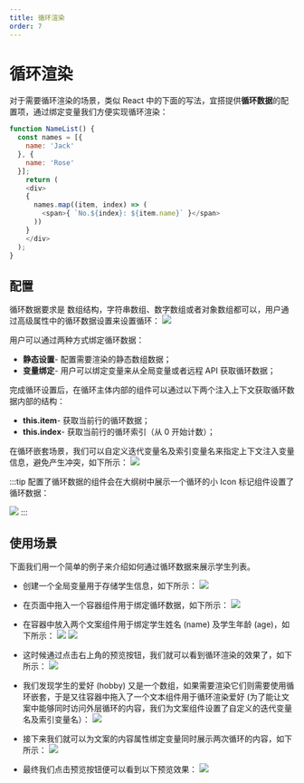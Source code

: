 ```yaml
---
title: 循环渲染
order: 7
---
```

# 循环渲染
对于需要循环渲染的场景，类似 React 中的下面的写法，宜搭提供**循环数据**的配置项，通过绑定变量我们方便实现循环渲染：
```js
function NameList() {
  const names = [{
    name: 'Jack'
  }, {
    name: 'Rose'
  }];
	return (
  	<div>
    {
      names.map((item, index) => (
        <span>{ `No.${index}: ${item.name}` }</span>
      ))
    }
    </div>
  );
}
```

## 配置
循环数据要求是 数组结构，字符串数组、数字数组或者对象数组都可以，用户通过高级属性中的循环数据设置来设置循环：
![](https://img.alicdn.com/imgextra/i2/O1CN01zZOVg61iim2fEeZq7_!!6000000004447-2-tps-3582-2016.png_.webp)

用户可以通过两种方式绑定循环数据：
* **静态设置**- 配置需要渲染的静态数组数据；
* **变量绑定**- 用户可以绑定变量来从全局变量或者远程 API 获取循环数据；

完成循环设置后，在循环主体内部的组件可以通过以下两个注入上下文获取循环数据内部的结构：
* **this.item**- 获取当前行的循环数据；
* **this.index**- 获取当前行的循环索引（从 0 开始计数）；

在循环嵌套场景，我们可以自定义迭代变量名及索引变量名来指定上下文注入变量信息，避免产生冲突，如下所示：
![](https://img.alicdn.com/imgextra/i2/O1CN018ydzZM25tytcc8Gu5_!!6000000007585-2-tps-3582-2022.png_.webp)

:::tip
配置了循环数据的组件会在大纲树中展示一个循环的小 Icon 标记组件设置了循环数据：

![](https://img.alicdn.com/imgextra/i4/O1CN01NCRDAo1RxZMhgrtlV_!!6000000002178-2-tps-734-844.png_.webp)
:::

## 使用场景
下面我们用一个简单的例子来介绍如何通过循环数据来展示学生列表。

* 创建一个全局变量用于存储学生信息，如下所示：
![](https://img.alicdn.com/imgextra/i1/O1CN01RdDGNN1n4XK7jR0dQ_!!6000000005036-2-tps-3582-2018.png_.webp)

* 在页面中拖入一个容器组件用于绑定循环数据，如下所示：
![](https://img.alicdn.com/imgextra/i2/O1CN0144N24G1qrwtuervo3_!!6000000005550-2-tps-3582-2014.png_.webp)

* 在容器中放入两个文案组件用于绑定学生姓名 (name) 及学生年龄 (age)，如下所示：
![](https://img.alicdn.com/imgextra/i3/O1CN019B277E1SP384IRrjn_!!6000000002238-2-tps-3582-2016.png_.webp)
![](https://img.alicdn.com/imgextra/i1/O1CN01qT43by1UEdMCpEkc6_!!6000000002486-2-tps-3582-2018.png_.webp)

* 这时候通过点击右上角的预览按钮，我们就可以看到循环渲染的效果了，如下所示：
![](https://img.alicdn.com/imgextra/i1/O1CN019HdqaJ1LrGDX1iZzV_!!6000000001352-2-tps-3582-590.png_.webp)

* 我们发现学生的爱好 (hobby) 又是一个数组，如果需要渲染它们则需要使用循环嵌套，于是又往容器中拖入了一个文本组件用于循环渲染爱好 (为了能让文案中能够同时访问外层循环的内容，我们为文案组件设置了自定义的迭代变量名及索引变量名）：
![](https://img.alicdn.com/imgextra/i2/O1CN01Voi5E91vw8bYmn266_!!6000000006236-2-tps-3582-2014.png_.webp)

* 接下来我们就可以为文案的内容属性绑定变量同时展示两次循环的内容，如下所示：
![](https://img.alicdn.com/imgextra/i3/O1CN01Y4o6Va1rzZ6XggGyr_!!6000000005702-2-tps-3582-2020.png_.webp)

* 最终我们点击预览按钮便可以看到以下预览效果：
![](https://img.alicdn.com/imgextra/i4/O1CN01BEyiaQ1kBSSq7bJmL_!!6000000004645-2-tps-3582-774.png_.webp)
